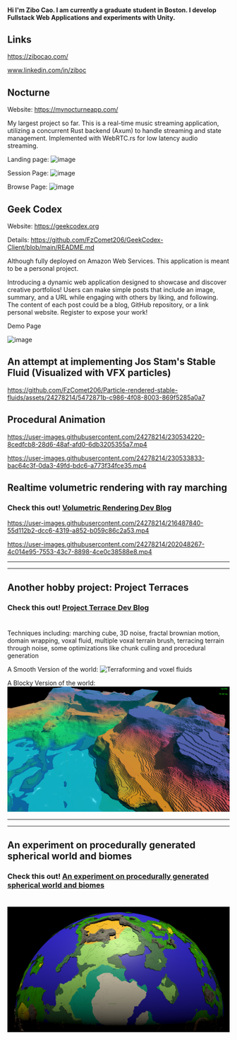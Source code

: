 #### Hi I'm Zibo Cao. I am currently a graduate student in Boston. I develop Fullstack Web Applications and experiments with Unity. ####

## Links ##
https://zibocao.com/

www.linkedin.com/in/ziboc

## Nocturne ##

Website: https://mynocturneapp.com/

My largest project so far. This is a real-time music streaming application, utilizing a concurrent Rust backend (Axum) to handle streaming and state management. Implemented with WebRTC.rs for low latency audio streaming.


Landing page:
![image](https://github.com/user-attachments/assets/ce4c585f-8803-499c-9af1-c5d451d1baba)

Session Page:
![image](https://github.com/user-attachments/assets/644e292e-000d-4971-b545-f78322d055f3)

Browse Page:
![image](https://github.com/user-attachments/assets/39047f34-4a78-4d08-9bd8-8d18a44de0cc)





## Geek Codex ##

Website: https://geekcodex.org

Details: https://github.com/FzComet206/GeekCodex-Client/blob/main/README.md

Although fully deployed on Amazon Web Services. This application is meant to be a personal project.

Introducing a dynamic web application designed to showcase and discover creative portfolios! Users can make simple posts that include an image, summary, and a URL while engaging with others by liking, and following. The content of each post could be a blog, GitHub repository, or a link personal website. Register to expose your work!

Demo Page

![image](https://github.com/FzComet206/FzComet206/assets/24278214/50873ea4-098c-4db1-8daa-0ba7ca8a5968)











## An attempt at implementing Jos Stam's Stable Fluid (Visualized with VFX particles)




https://github.com/FzComet206/Particle-rendered-stable-fluids/assets/24278214/5472871b-c986-4f08-8003-869f5285a0a7






## Procedural Animation ##



https://user-images.githubusercontent.com/24278214/230534220-8cedfcb8-28d6-48af-afd0-6db3205355a7.mp4



https://user-images.githubusercontent.com/24278214/230533833-bac64c3f-0da3-49fd-bdc6-a773f34fce35.mp4




## Realtime volumetric rendering with ray marching ##

### Check this out! <a href = https://github.com/FzComet206/Volumetirc-Rendering/blob/master/README.md>  Volumetric Rendering Dev Blog </a> ###

https://user-images.githubusercontent.com/24278214/216487840-55d112b2-dcc6-4319-a852-b059c86c2a53.mp4

https://user-images.githubusercontent.com/24278214/202048267-4c014e95-7553-43c7-8898-4ce0c38588e8.mp4

---
---

## Another hobby project: Project Terraces ##

### Check this out! <a href = https://github.com/FzComet206/Project-Terraces/blob/master/README.md> Project Terrace Dev Blog</a> ###
#


Techniques including: marching cube, 3D noise, fractal brownian motion, domain wrapping, voxal fluid, multiple voxal terrain brush, terracing terrain through noise, some optimizations like chunk culling and procedural generation 

A Smooth Version of the world:
![Terraforming and voxel fluids](Images/Realm0.png)

A Blocky Version of the world:
![Terraforming and voxel fluids](Images/Realm1.png)

---
---

## An experiment on procedurally generated spherical world and biomes ##

### Check this out! <a href = https://github.com/FzComet206/Spherical-World-Generation/blob/master/README.md> An experiment on procedurally generated spherical world and biomes </a> ###

#

![A planet](Images/World.png)
